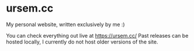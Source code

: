 # ursem.cc
My personal website, written exclusively by me :)

You can check everything out live at https://ursem.cc/
Past releases can be hosted locally, I currently do not host older versions of the site.
